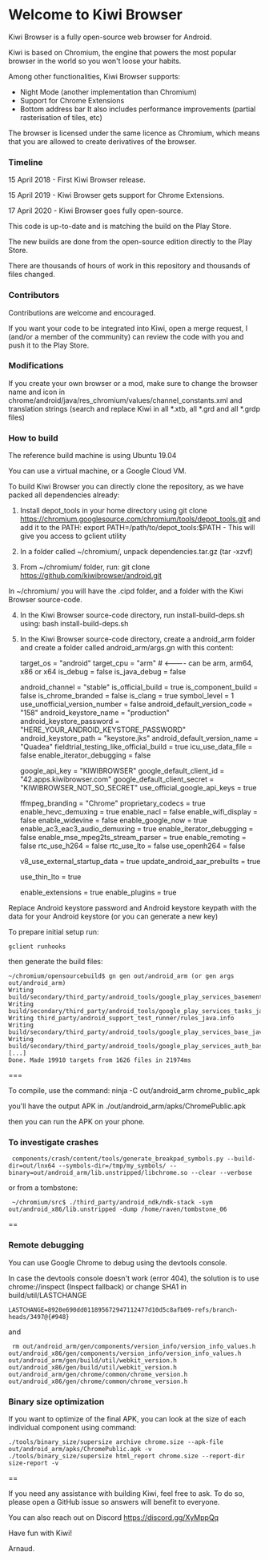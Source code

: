 # Welcome to Kiwi Browser

Kiwi Browser is a fully open-source web browser for Android.

Kiwi is based on Chromium, the engine that powers the most popular browser in the world so you won't loose your habits.

Among other functionalities, Kiwi Browser supports:

 - Night Mode (another implementation than Chromium)
 - Support for Chrome Extensions
 - Bottom address bar
It also includes performance improvements (partial rasterisation of tiles, etc)

The browser is licensed under the same licence as Chromium, which means that you are allowed to create derivatives of the browser.

### Timeline
15 April 2018 - First Kiwi Browser release.

15 April 2019 - Kiwi Browser gets support for Chrome Extensions.

17 April 2020 - Kiwi Browser goes fully open-source.


This code is up-to-date and is matching the build on the Play Store.

The new builds are done from the open-source edition directly to the Play Store.

There are thousands of hours of work in this repository and thousands of files changed.

### Contributors

Contributions are welcome and encouraged.

If you want your code to be integrated into Kiwi, open a merge request, I (and/or a member of the community) can review the code with you and push it to the Play Store.

### Modifications

If you create your own browser or a mod, make sure to change the browser name and icon in chrome/android/java/res_chromium/values/channel_constants.xml and translation strings (search and replace Kiwi in all *.xtb, all *.grd and all *.grdp files)


### How to build

The reference build machine is using Ubuntu 19.04

You can use a virtual machine, or a Google Cloud VM.

To build Kiwi Browser you can directly clone the repository, as we have packed all dependencies already:

1. Install depot_tools in your home directory using git clone https://chromium.googlesource.com/chromium/tools/depot_tools.git and add it to the PATH: export PATH=/path/to/depot_tools:$PATH - This will give you access to gclient utility

2. In a folder called ~/chromium/, unpack dependencies.tar.gz (tar -xzvf)

3. From ~/chromium/ folder, run: git clone https://github.com/kiwibrowser/android.git

In ~/chromium/ you will have the .cipd folder, and a folder with the Kiwi Browser source-code.

4. In the Kiwi Browser source-code directory, run install-build-deps.sh using: bash install-build-deps.sh

5. In the Kiwi Browser source-code directory, create a android_arm folder and create a folder called android_arm/args.gn with this content:

    target_os = "android"
    target_cpu = "arm" # <---- can be arm, arm64, x86 or x64
    is_debug = false
    is_java_debug = false

    android_channel = "stable"
    is_official_build = true
    is_component_build = false
    is_chrome_branded = false
    is_clang = true
    symbol_level = 1
    use_unofficial_version_number = false
    android_default_version_code = "158"
    android_keystore_name = "production"
    android_keystore_password = "HERE_YOUR_ANDROID_KEYSTORE_PASSWORD"
    android_keystore_path = "keystore.jks"
    android_default_version_name = "Quadea"
    fieldtrial_testing_like_official_build = true
    icu_use_data_file = false
    enable_iterator_debugging = false

    google_api_key = "KIWIBROWSER"
    google_default_client_id = "42.apps.kiwibrowser.com"
    google_default_client_secret = "KIWIBROWSER_NOT_SO_SECRET"
    use_official_google_api_keys = true

    ffmpeg_branding = "Chrome"
    proprietary_codecs = true
    enable_hevc_demuxing = true
    enable_nacl = false
    enable_wifi_display = false
    enable_widevine = false
    enable_google_now = true
    enable_ac3_eac3_audio_demuxing = true
    enable_iterator_debugging = false
    enable_mse_mpeg2ts_stream_parser = true
    enable_remoting = false
    rtc_use_h264 = false
    rtc_use_lto = false
    use_openh264 = false
    
    v8_use_external_startup_data = true
    update_android_aar_prebuilts = true
    
    use_thin_lto = true
    
    enable_extensions = true
    enable_plugins = true


Replace Android keystore password and Android keystore keypath with the data for your Android keystore (or you can generate a new key)

To prepare initial setup run:

    gclient runhooks


then generate the build files:

    ~/chromium/opensourcebuild$ gn gen out/android_arm (or gen args out/android_arm)
    Writing build/secondary/third_party/android_tools/google_play_services_basement_java.info
    Writing build/secondary/third_party/android_tools/google_play_services_tasks_java.info
    Writing third_party/android_support_test_runner/rules_java.info
    Writing build/secondary/third_party/android_tools/google_play_services_base_java.info
    Writing     build/secondary/third_party/android_tools/google_play_services_auth_base_java.info
    [...]
    Done. Made 19910 targets from 1626 files in 21974ms


===

To compile, use the command:
ninja -C out/android_arm chrome_public_apk

you'll have the output APK in ./out/android_arm/apks/ChromePublic.apk

then you can run the APK on your phone.

### To investigate crashes
     components/crash/content/tools/generate_breakpad_symbols.py --build-dir=out/lnx64 --symbols-dir=/tmp/my_symbols/ --binary=out/android_arm/lib.unstripped/libchrome.so --clear --verbose

or from a tombstone:

     ~/chromium/src$ ./third_party/android_ndk/ndk-stack -sym out/android_x86/lib.unstripped -dump /home/raven/tombstone_06
==

### Remote debugging

You can use Google Chrome to debug using the devtools console.

In case the devtools console doesn't work (error 404),  the solution is to use chrome://inspect (Inspect fallback)
or change SHA1 in build/util/LASTCHANGE

    LASTCHANGE=8920e690dd011895672947112477d10d5c8afb09-refs/branch-heads/3497@{#948}

and

     rm out/android_arm/gen/components/version_info/version_info_values.h out/android_x86/gen/components/version_info/version_info_values.h out/android_arm/gen/build/util/webkit_version.h out/android_x86/gen/build/util/webkit_version.h out/android_arm/gen/chrome/common/chrome_version.h out/android_x86/gen/chrome/common/chrome_version.h

### Binary size optimization

If you want to optimize of the final APK, you can look at the size of each individual component using command:

    ./tools/binary_size/supersize archive chrome.size --apk-file out/android_arm/apks/ChromePublic.apk -v
    ./tools/binary_size/supersize html_report chrome.size --report-dir size-report -v
==

If you need any assistance with building Kiwi, feel free to ask.
To do so, please open a GitHub issue so answers will benefit to everyone.

You can also reach out on Discord https://discord.gg/XyMppQq

Have fun with Kiwi!

Arnaud.

